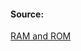 #### Source:
[RAM and ROM](https://www.geeksforgeeks.org/random-access-memory-ram-and-read-only-memory-rom/)

